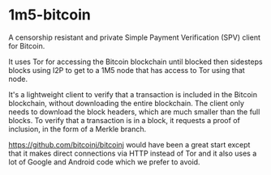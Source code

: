 # 1m5-bitcoin
A censorship resistant and private Simple Payment Verification (SPV) client for Bitcoin.

It uses Tor for accessing the Bitcoin blockchain until blocked then sidesteps blocks using
I2P to get to a 1M5 node that has access to Tor using that node.

It's a lightweight client to verify that a transaction is included in the Bitcoin blockchain, 
without downloading the entire blockchain. The client only needs to download the block headers, 
which are much smaller than the full blocks. To verify that a transaction is in a block, it requests 
a proof of inclusion, in the form of a Merkle branch.

https://github.com/bitcoinj/bitcoinj would have been a great start except that it makes direct connections via HTTP 
instead of Tor and it also uses a lot of Google and Android code which we prefer to avoid.